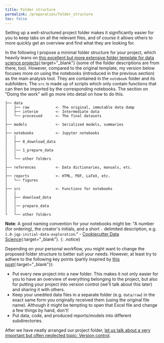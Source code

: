 ```yaml
---
title: Folder structure
permalink: /preparation/folder_structure
toc: false
---
```

Setting up a well-structured project folder makes it significantly easier for you to keep tabs on all the relevant files, and of course it allows others to more quickly get an overview and find what they are looking for.

In the following I propose a minimal folder structure for your project, which heavily leans on [this excellent but more extensive folder template for data science projects](http://drivendata.github.io/cookiecutter-data-science/){:target="_blank"} (some of the folder descriptions are from there, too). However, compared to the original template, my version below focuses more on using the notebooks (introduced in the previous section) as the main analysis tool. They are contained in the `notebook` folder and its subfolders. The `src` is made up of scripts which only contain functions that can then be imported by the corresponding notebooks. The section on "Doing the work" will go more into detail on how to do this.
```
├── data
│   ├── raw            <- The original, immutable data dump
│   ├── interim        <- Intermediate data
│   └── processed      <- The final datasets
│
├── models             <- Serialized models, summaries
│
├── notebooks          <- Jupyter notebooks
│   │
│   ├── 0_download_data
│   │
│   │── 1_prepare_data
│   │
│   └── other folders
│
├── references         <- Data dictionaries, manuals, etc.
│
├── reports            <- HTML, PDF, LaTeX, etc.
│   └── figures
│
├── src                <- Functions for notebooks
│   │
│   ├── download_data
│   │
│   │── prepare_data
│   │
└   └── other folders
```

**Note**: A good naming convention for your notebooks might be: "A number (for ordering), the creator's initials, and a short `-` delimited description, e.g. `1.0-jqp-initial-data-exploration`." - [Cookiecutter Data Science](http://drivendata.github.io/cookiecutter-data-science/){:target="_blank"}.
{: .notice}

Depending on your personal workflow, you might want to change the proposed folder structure to better suit your needs. However, at least try to adhere to the following key points (partly inspired by [this post](http://kbroman.org/steps2rr/pages/organize.html){:target="_blank"}):

* Put every new project into a new folder. This makes it not only easier for you to have an overview of everything belonging to the project, but also for putting your project into version control (we'll talk about this later) and sharing it with others.
* Keep your unedited data files in a separate folder (e.g. `data/raw`) in the exact same form you originally received them (using the original file name). Although it might be tempting to open that Excel file and change a few things by hand, don't!
* Put data, code, and produced reports/models into different subdirectories.

After we have neatly arranged our project folder, [let us talk about a very important but often neglected topic: Version control](./version_control).